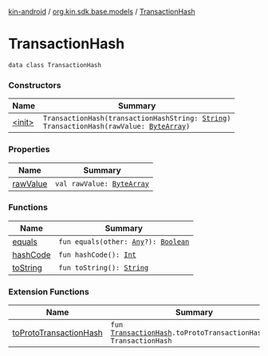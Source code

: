 [kin-android](../../index.md) / [org.kin.sdk.base.models](../index.md) / [TransactionHash](./index.md)

# TransactionHash

`data class TransactionHash`

### Constructors

| Name | Summary |
|---|---|
| [&lt;init&gt;](-init-.md) | `TransactionHash(transactionHashString: `[`String`](https://kotlinlang.org/api/latest/jvm/stdlib/kotlin/-string/index.html)`)`<br>`TransactionHash(rawValue: `[`ByteArray`](https://kotlinlang.org/api/latest/jvm/stdlib/kotlin/-byte-array/index.html)`)` |

### Properties

| Name | Summary |
|---|---|
| [rawValue](raw-value.md) | `val rawValue: `[`ByteArray`](https://kotlinlang.org/api/latest/jvm/stdlib/kotlin/-byte-array/index.html) |

### Functions

| Name | Summary |
|---|---|
| [equals](equals.md) | `fun equals(other: `[`Any`](https://kotlinlang.org/api/latest/jvm/stdlib/kotlin/-any/index.html)`?): `[`Boolean`](https://kotlinlang.org/api/latest/jvm/stdlib/kotlin/-boolean/index.html) |
| [hashCode](hash-code.md) | `fun hashCode(): `[`Int`](https://kotlinlang.org/api/latest/jvm/stdlib/kotlin/-int/index.html) |
| [toString](to-string.md) | `fun toString(): `[`String`](https://kotlinlang.org/api/latest/jvm/stdlib/kotlin/-string/index.html) |

### Extension Functions

| Name | Summary |
|---|---|
| [toProtoTransactionHash](../../org.kin.sdk.base.network.api.agora/to-proto-transaction-hash.md) | `fun `[`TransactionHash`](./index.md)`.toProtoTransactionHash(): TransactionHash` |

